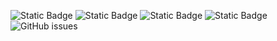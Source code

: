 ![Static Badge](https://img.shields.io/badge/blacklists-60-000000) ![Static Badge](https://img.shields.io/badge/blacklisted-2548863-cc0000) ![Static Badge](https://img.shields.io/badge/whitelisted-2244-00CC00) ![Static Badge](https://img.shields.io/badge/streaming_blacklist-28107-000000) ![GitHub issues](https://img.shields.io/github/issues/fabriziosalmi/blacklists)
